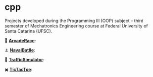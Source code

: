 # cpp

Projects developed during the Programming III (OOP) subject – third semester of Mechatronics Engineering course at Federal University of Santa Catarina (UFSC).

:blue_car: **[ArcadeRace](https://github.com/jesuinovieira/cpp/tree/master/ArcadeRace)**:

:anchor: **[NavalBatlle](https://github.com/jesuinovieira/cpp/tree/master/NavalBattle)**:

 :vertical_traffic_light: **[TrafficSimulator](https://github.com/jesuinovieira/cpp/tree/master/Simulador)**:

:heavy_multiplication_x: **[TicTacToe](https://github.com/jesuinovieira/cpp/tree/master/TicTacToe)**:
